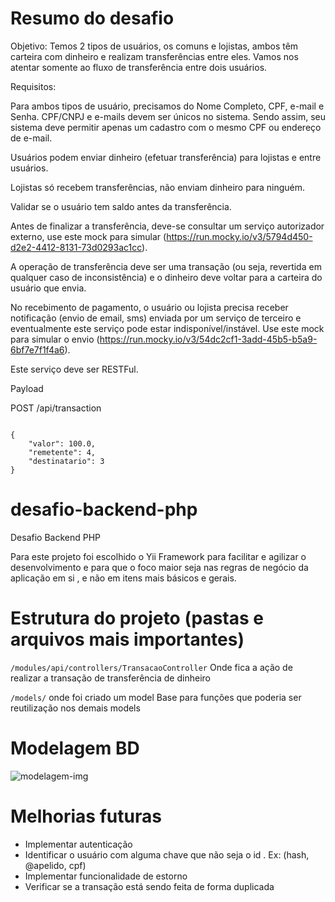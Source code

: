 # Resumo do desafio

Objetivo: 
Temos 2 tipos de usuários, os comuns e lojistas, ambos têm carteira com dinheiro e realizam transferências entre eles. Vamos nos atentar somente ao fluxo de transferência entre dois usuários.

Requisitos:

Para ambos tipos de usuário, precisamos do Nome Completo, CPF, e-mail e Senha. CPF/CNPJ e e-mails devem ser únicos no sistema. Sendo assim, seu sistema deve permitir apenas um cadastro com o mesmo CPF ou endereço de e-mail.

Usuários podem enviar dinheiro (efetuar transferência) para lojistas e entre usuários.

Lojistas só recebem transferências, não enviam dinheiro para ninguém.

Validar se o usuário tem saldo antes da transferência.

Antes de finalizar a transferência, deve-se consultar um serviço autorizador externo, use este mock para simular (https://run.mocky.io/v3/5794d450-d2e2-4412-8131-73d0293ac1cc).

A operação de transferência deve ser uma transação (ou seja, revertida em qualquer caso de inconsistência) e o dinheiro deve voltar para a carteira do usuário que envia.

No recebimento de pagamento, o usuário ou lojista precisa receber notificação (envio de email, sms) enviada por um serviço de terceiro e eventualmente este serviço pode estar indisponível/instável. Use este mock para simular o envio (https://run.mocky.io/v3/54dc2cf1-3add-45b5-b5a9-6bf7e7f1f4a6).

Este serviço deve ser RESTFul.

Payload

POST /api/transaction

<code>
{
    "valor": 100.0,
    "remetente": 4,
    "destinatario": 3
}
</code>

# desafio-backend-php
Desafio Backend PHP

Para este projeto foi escolhido o Yii Framework para facilitar e agilizar o desenvolvimento e para que o foco maior seja nas regras de negócio da aplicação em si , e não em itens mais básicos e gerais.

# Estrutura do projeto (pastas e arquivos mais importantes)
<code>/modules/api/controllers/TransacaoController</code>  Onde fica a ação de realizar a transação de transferência de dinheiro

<code>/models/</code> onde foi criado um model Base para funções que poderia ser reutilização nos demais models

# Modelagem BD
![modelagem-img](https://github.com/jaineezequiel/desafio-backend-php/assets/42620697/9d2f9d39-e871-4570-a66a-c925240f8e85)

# Melhorias futuras
- Implementar autenticação
- Identificar o usuário com alguma chave que não seja o id . Ex: (hash, @apelido, cpf)
- Implementar funcionalidade de estorno
- Verificar se a transação está sendo feita de forma duplicada

